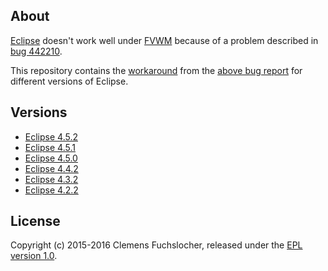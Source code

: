 ## About

[Eclipse](https://www.eclipse.org/) doesn't work well under [FVWM](http://www.fvwm.org/) because of a problem described in [bug 442210](https://bugs.eclipse.org/bugs/show_bug.cgi?id=442210).

This repository contains the [workaround](https://bugs.eclipse.org/bugs/show_bug.cgi?id=442210#c4) from the [above bug report](https://bugs.eclipse.org/bugs/show_bug.cgi?id=442210) for different versions of Eclipse.

## Versions

* [Eclipse 4.5.2](eclipse-4.5.2/README.md)
* [Eclipse 4.5.1](eclipse-4.5.1/README.md)
* [Eclipse 4.5.0](eclipse-4.5.0/README.md)
* [Eclipse 4.4.2](eclipse-4.4.2/README.md)
* [Eclipse 4.3.2](eclipse-4.3.2/README.md)
* [Eclipse 4.2.2](eclipse-4.2.2/README.md)

## License

Copyright (c) 2015-2016 Clemens Fuchslocher, released under the [EPL version 1.0](LICENSE).
